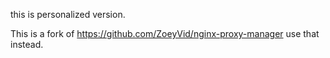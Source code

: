 this is personalized version.

This is a fork of https://github.com/ZoeyVid/nginx-proxy-manager use that instead.
